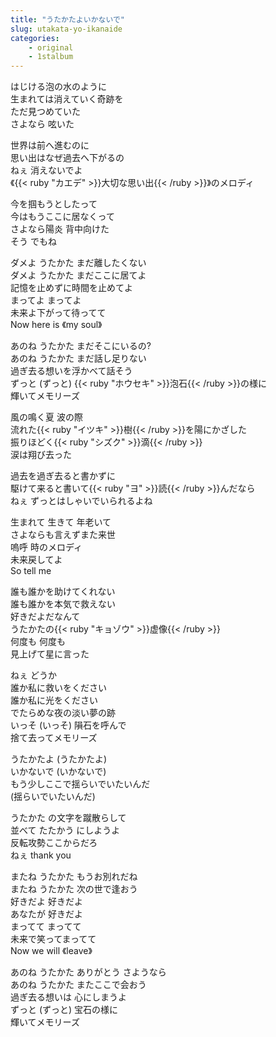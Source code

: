 ```yaml
---
title: "うたかたよいかないで"
slug: utakata-yo-ikanaide
categories:
    - original
    - 1stalbum
---
```


はじける泡の水のように  
生まれては消えていく奇跡を  
ただ見つめていた  
さよなら 呟いた  

世界は前へ進むのに  
思い出はなぜ過去へ下がるの  
ねぇ 消えないでよ  
《{{< ruby "カエデ" >}}⼤切な思い出{{< /ruby >}}》のメロディ  

今を掴もうとしたって  
今はもうここに居なくって  
さよなら陽炎 背中向けた  
そう でもね  

ダメよ うたかた まだ離したくない  
ダメよ うたかた まだここに居てよ  
記憶を止めずに時間を止めてよ  
まってよ まってよ  
未来よ下がって待ってて  
Now here is 《my soul》  

あのね うたかた まだそこにいるの?  
あのね うたかた まだ話し足りない  
過ぎ去る想いを浮かべて話そう  
ずっと (ずっと) {{< ruby "ホウセキ" >}}泡石{{< /ruby >}}の様に  
輝いてメモリーズ  

風の鳴く夏 波の際  
流れた{{< ruby "イツキ" >}}樹{{< /ruby >}}を陽にかざした  
振りほどく{{< ruby "シズク" >}}滴{{< /ruby >}}  
涙は翔び去った  

過去を過ぎ去ると書かずに  
駆けて来ると書いて{{< ruby "ヨ" >}}読{{< /ruby >}}んだなら  
ねぇ ずっとはしゃいでいられるよね  

生まれて 生きて 年老いて  
さよならも言えずまた来世  
嗚呼 時のメロディ  
未来戻してよ  
So tell me  

誰も誰かを助けてくれない  
誰も誰かを本気で救えない  
好きだよだなんて  
うたかたの{{< ruby "キョゾウ" >}}虚像{{< /ruby >}}  
何度も 何度も  
見上げて星に言った  

ねぇ どうか  
誰か私に救いをください  
誰か私に光をください  
でたらめな夜の淡い夢の跡  
いっそ (いっそ) 隕石を呼んで  
捨て去ってメモリーズ  

うたかたよ (うたかたよ)  
いかないで (いかないで)  
もう少しここで揺らいでいたいんだ  
(揺らいでいたいんだ)  

うたかた の文字を蹴散らして  
並べて たたかう にしようよ  
反転攻勢ここからだろ  
ねぇ thank you  

またね うたかた もうお別れだね  
またね うたかた 次の世で逢おう  
好きだよ 好きだよ  
あなたが 好きだよ  
まってて まってて  
未来で笑ってまってて  
Now we will 《leave》  

あのね うたかた ありがとう さようなら  
あのね うたかた またここで会おう  
過ぎ去る想いは 心にしまうよ  
ずっと (ずっと) 宝石の様に  
輝いてメモリーズ  
